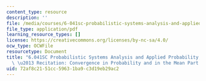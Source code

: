 ```yaml
---
content_type: resource
description: ''
file: /media/courses/6-041sc-probabilistic-systems-analysis-and-applied-probability-fall-2013/72af8c2151cc59631ba9c3d19eb29ac2_MIT6_041SCF13_No32_Rec20_P2_ConvgProb1_Part_28a_29to_28d_29_300k.pdf
file_type: application/pdf
learning_resource_types: []
license: https://creativecommons.org/licenses/by-nc-sa/4.0/
ocw_type: OCWFile
resourcetype: Document
title: "6.041SC Probabilistic Systems Analysis and Applied Probability, Fall 2013Transcript\
  \ \u2013 Recitation: Convergence in Probability and in the Mean Part 1"
uid: 72af8c21-51cc-5963-1ba9-c3d19eb29ac2
---
```

